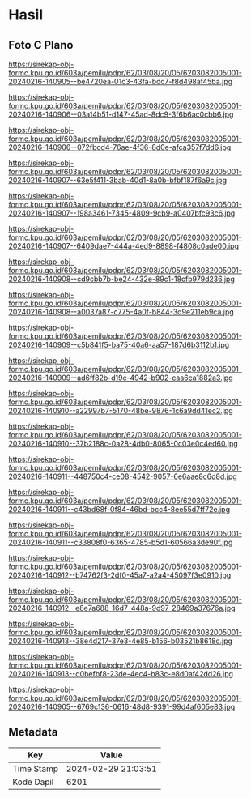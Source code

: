 # Hasil

## Foto C Plano

https://sirekap-obj-formc.kpu.go.id/603a/pemilu/pdpr/62/03/08/20/05/6203082005001-20240216-140905--be4720ea-01c3-43fa-bdc7-f8d498af45ba.jpg

https://sirekap-obj-formc.kpu.go.id/603a/pemilu/pdpr/62/03/08/20/05/6203082005001-20240216-140906--03a14b51-d147-45ad-8dc9-3f6b6ac0cbb6.jpg

https://sirekap-obj-formc.kpu.go.id/603a/pemilu/pdpr/62/03/08/20/05/6203082005001-20240216-140906--072fbcd4-76ae-4f36-8d0e-afca357f7dd6.jpg

https://sirekap-obj-formc.kpu.go.id/603a/pemilu/pdpr/62/03/08/20/05/6203082005001-20240216-140907--63e5f411-3bab-40d1-8a0b-bfbf187f6a9c.jpg

https://sirekap-obj-formc.kpu.go.id/603a/pemilu/pdpr/62/03/08/20/05/6203082005001-20240216-140907--198a3461-7345-4809-9cb9-a0407bfc93c6.jpg

https://sirekap-obj-formc.kpu.go.id/603a/pemilu/pdpr/62/03/08/20/05/6203082005001-20240216-140907--6409dae7-444a-4ed9-8898-f4808c0ade00.jpg

https://sirekap-obj-formc.kpu.go.id/603a/pemilu/pdpr/62/03/08/20/05/6203082005001-20240216-140908--cd9cbb7b-be24-432e-89c1-18cfb979d236.jpg

https://sirekap-obj-formc.kpu.go.id/603a/pemilu/pdpr/62/03/08/20/05/6203082005001-20240216-140908--a0037a87-c775-4a0f-b844-3d9e211eb9ca.jpg

https://sirekap-obj-formc.kpu.go.id/603a/pemilu/pdpr/62/03/08/20/05/6203082005001-20240216-140909--c5b841f5-ba75-40a6-aa57-187d6b3112b1.jpg

https://sirekap-obj-formc.kpu.go.id/603a/pemilu/pdpr/62/03/08/20/05/6203082005001-20240216-140909--ad6ff82b-d19c-4942-b902-caa6ca1882a3.jpg

https://sirekap-obj-formc.kpu.go.id/603a/pemilu/pdpr/62/03/08/20/05/6203082005001-20240216-140910--a22997b7-5170-48be-9876-1c6a9dd41ec2.jpg

https://sirekap-obj-formc.kpu.go.id/603a/pemilu/pdpr/62/03/08/20/05/6203082005001-20240216-140910--37b2188c-0a28-4db0-8065-0c03e0c4ed60.jpg

https://sirekap-obj-formc.kpu.go.id/603a/pemilu/pdpr/62/03/08/20/05/6203082005001-20240216-140911--448750c4-ce08-4542-9057-6e6aae8c6d8d.jpg

https://sirekap-obj-formc.kpu.go.id/603a/pemilu/pdpr/62/03/08/20/05/6203082005001-20240216-140911--c43bd68f-0f84-46bd-bcc4-8ee55d7ff72e.jpg

https://sirekap-obj-formc.kpu.go.id/603a/pemilu/pdpr/62/03/08/20/05/6203082005001-20240216-140911--c33808f0-6365-4785-b5d1-60566a3de90f.jpg

https://sirekap-obj-formc.kpu.go.id/603a/pemilu/pdpr/62/03/08/20/05/6203082005001-20240216-140912--b74762f3-2df0-45a7-a2a4-45097f3e0910.jpg

https://sirekap-obj-formc.kpu.go.id/603a/pemilu/pdpr/62/03/08/20/05/6203082005001-20240216-140912--e8e7a688-16d7-448a-9d97-28469a37676a.jpg

https://sirekap-obj-formc.kpu.go.id/603a/pemilu/pdpr/62/03/08/20/05/6203082005001-20240216-140913--38e4d217-37e3-4e85-b156-b03521b8618c.jpg

https://sirekap-obj-formc.kpu.go.id/603a/pemilu/pdpr/62/03/08/20/05/6203082005001-20240216-140913--d0befbf8-23de-4ec4-b83c-e8d0af42dd26.jpg

https://sirekap-obj-formc.kpu.go.id/603a/pemilu/pdpr/62/03/08/20/05/6203082005001-20240216-140905--6769c136-0616-48d8-9391-99d4af605e83.jpg


## Metadata

| Key        | Value               |
| ---------- | ------------------- |
| Time Stamp | 2024-02-29 21:03:51 |
| Kode Dapil | 6201                |



